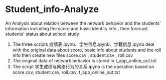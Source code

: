 # Student_info-Analyze
An Analysis about relation between the network behavior and  the students' information including the score and basic identity info , then forecast students' status about school study
1. The three scripts 成绩表.ipynb、学生信息.ipynb、学籍信息.ipynb deal with the original data about score, basic info about students and the roll info then create new files  score.csv , student.csv , roll.csv
2. The original data of network behavior is stored in t_app_online_out.txt
3. The script 学生成绩与网络行为的关系.ipynb is the operation based on score.csv, student.csv, roll.csv, t_app_online_out.txt
